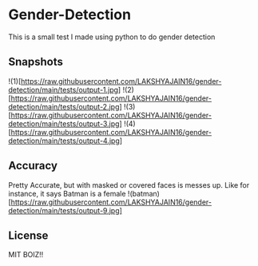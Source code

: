 # Gender-Detection
This is a small test I made using python to do gender detection

## Snapshots
!(1)[https://raw.githubusercontent.com/LAKSHYAJAIN16/gender-detection/main/tests/output-1.jpg]
!(2)[https://raw.githubusercontent.com/LAKSHYAJAIN16/gender-detection/main/tests/output-2.jpg]
!(3)[https://raw.githubusercontent.com/LAKSHYAJAIN16/gender-detection/main/tests/output-3.jpg]
!(4)[https://raw.githubusercontent.com/LAKSHYAJAIN16/gender-detection/main/tests/output-4.jpg]

## Accuracy
Pretty Accurate, but with masked or covered faces is messes up. Like for instance, it says Batman is a female
!(batman)[https://raw.githubusercontent.com/LAKSHYAJAIN16/gender-detection/main/tests/output-9.jpg]

## License
MIT BOIZ!!